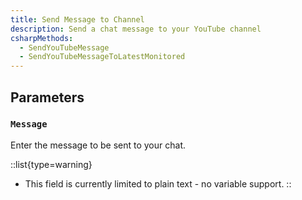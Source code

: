 ```yaml
---
title: Send Message to Channel
description: Send a chat message to your YouTube channel
csharpMethods:
  - SendYouTubeMessage
  - SendYouTubeMessageToLatestMonitored
---
```


## Parameters
### `Message`
Enter the message to be sent to your chat.

::list{type=warning}
- This field is currently limited to plain text - no variable support.
::
